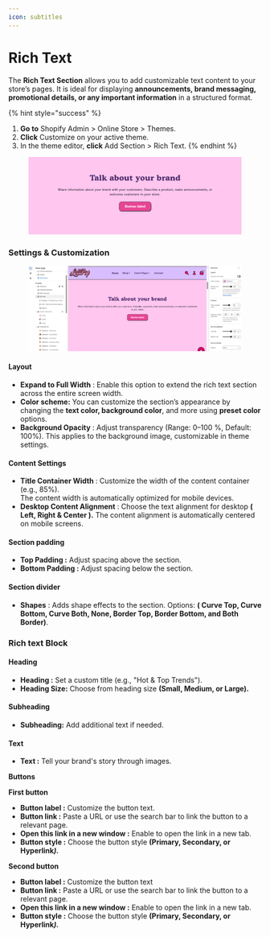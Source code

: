```yaml
---
icon: subtitles
---
```


# Rich Text

The **Rich Text Section** allows you to add customizable text content to your store’s pages. It is ideal for displaying **announcements, brand messaging, promotional details, or any important information** in a structured format.

{% hint style="success" %}
1. **Go to** Shopify Admin > Online Store > Themes.
2. **Click** Customize on your active theme.
3. In the theme editor, **click** Add Section > Rich Text.
{% endhint %}

<figure><img src="../.gitbook/assets/rich.png" alt=""><figcaption></figcaption></figure>

### **Settings & Customization**

<figure><img src="../.gitbook/assets/richhh.png" alt=""><figcaption></figcaption></figure>

#### **Layout**

* **Expand to Full Width** : Enable this option to extend the rich text section across the entire screen width.
* **Color scheme:** You can customize the section’s appearance by changing the **text color, background color**, and more using **preset color** options.
* **Background Opacity** : Adjust transparency (Range: 0–100 %, Default: 100%). This applies to the background image, customizable in theme settings.

#### **Content Settings**

* **Title Container Width** :  Customize the width of the content container (e.g., 85%).\
  The content width is automatically optimized for mobile devices.
* **Desktop Content Alignment** : Choose the text alignment for desktop **( Left, Right & Center ).** The content alignment is automatically centered on mobile screens.

#### Section padding

* **Top Padding :** Adjust spacing above the section.
* **Bottom Padding :** Adjust spacing below the section.

#### Section divider

* **Shapes** : Adds shape effects to the section. Options: **( Curve Top, Curve Bottom, Curve Both, None, Border Top, Border Bottom, and Both Border)**.

### Rich text Block

#### **Heading**&#x20;

* **Heading :** Set a custom title (e.g., "Hot & Top Trends").
* **Heading Size:** Choose from heading size **(Small, Medium, or Large).**

#### **Subheading**

* **Subheading:** Add additional text if needed.

#### **Text**

* **Text :** Tell your brand's story through images.

**Buttons**

**First button**

* **Button label :** Customize the button text.
* **Button link :** Paste a URL or use the search bar to link the button to a relevant page.
* **Open this link in a new window :** Enable to open the link in a new tab.
* **Button style :** Choose the button style **(Primary, Secondary, or Hyperlink**_**).**_

**Second button**

* **Button label :** Customize the button text
* **Button link :** Paste a URL or use the search bar to link the button to a relevant page.
* **Open this link in a new window :** Enable to open the link in a new tab.
* **Button style :** Choose the button style **(Primary, Secondary, or Hyperlink**_**).**_


